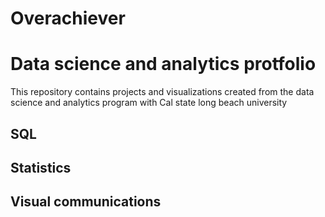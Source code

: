 # Overachiever 
# Data science and analytics protfolio 
This repository contains projects and visualizations created from the data science and analytics program with Cal state long beach university 
## SQL
## Statistics 
## Visual communications 
